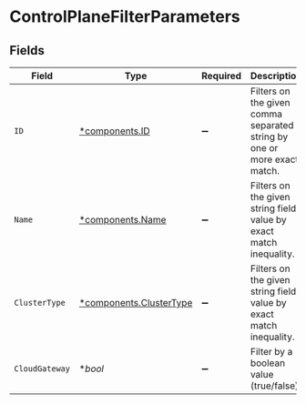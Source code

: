 # ControlPlaneFilterParameters


## Fields

| Field                                                                   | Type                                                                    | Required                                                                | Description                                                             | Example                                                                 |
| ----------------------------------------------------------------------- | ----------------------------------------------------------------------- | ----------------------------------------------------------------------- | ----------------------------------------------------------------------- | ----------------------------------------------------------------------- |
| `ID`                                                                    | [*components.ID](../../models/components/id.md)                         | :heavy_minus_sign:                                                      | Filters on the given comma separated string by one or more exact match. |                                                                         |
| `Name`                                                                  | [*components.Name](../../models/components/name.md)                     | :heavy_minus_sign:                                                      | Filters on the given string field value by exact match inequality.      |                                                                         |
| `ClusterType`                                                           | [*components.ClusterType](../../models/components/clustertype.md)       | :heavy_minus_sign:                                                      | Filters on the given string field value by exact match inequality.      |                                                                         |
| `CloudGateway`                                                          | **bool*                                                                 | :heavy_minus_sign:                                                      | Filter by a boolean value (true/false).                                 | true                                                                    |